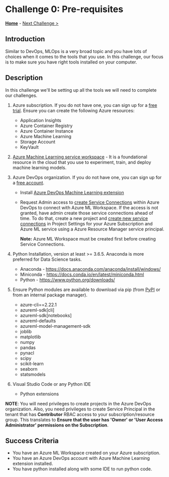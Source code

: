 # Challenge 0: Pre-requisites

**[Home](../README.md)** - [Next Challenge >](./Challenge-01.md)

## Introduction

Similar to DevOps, MLOps is a very broad topic and you have lots of choices when it comes to the tools that you use. In this challenge, our focus is to make sure you have right tools installed on your computer.

## Description

In this challenge we'll be setting up all the tools we will need to complete our challenges.

1.  Azure subscription. If you do not have one, you can sign up for a [free trial](https://azure.microsoft.com/en-us/free/). Ensure you can create the following Azure resources:
    - Application Insights
    - Azure Container Registry
    - Azure Container Instance
    - Azure Machine Learning
    - Storage Account
    - KeyVault

1.  [Azure Machine Learning service workspace](https://ml.azure.com/) - It is a foundational resource in the cloud that you use to experiment, train, and deploy machine learning  models.

1.  Azure DevOps organization. If you do not have one, you can sign up for a [free account](https://azure.microsoft.com/en-us/services/devops/).
    - Install [Azure DevOps Machine Learning extension](https://marketplace.visualstudio.com/items?itemName=ms-air-aiagility.vss-services-azureml)
    - Request Admin access to [create Service Connections](https://docs.microsoft.com/en-us/azure/devops/pipelines/library/service-endpoints?view=azure-devops&tabs=yaml) within Azure DevOps to connect with Azure ML Workspace. If the access is not granted, have admin create those service connections ahead of time. To do that, create a new project and [create new service connections](https://docs.microsoft.com/en-us/azure/devops/pipelines/library/service-endpoints?view=azure-devops&tabs=yaml) in Project Settings for your Azure Subscription and Azure ML service using a Azure Resource Manager service principal.
      
      **Note:** Azure ML Workspace must be created first before creating Service Connections.
  
1.  Python Installation, version at least \>= 3.6.5. Anaconda is more preferred for Data Science tasks.
    - Anaconda - <https://docs.anaconda.com/anaconda/install/windows/>
    - Miniconda - <https://docs.conda.io/en/latest/miniconda.html>
    - Python - <https://www.python.org/downloads/>

1.  Ensure Python modules are available to download via pip (from [PyPI](https://pypi.org) or from an internal package manager).
    - azure-cli==2.22.1
    - azureml-sdk[cli]
    - azureml-sdk[notebooks]
    - azureml-defaults
    - azureml-model-management-sdk
    - joblib
    - matplotlib
    - numpy
    - pandas
    - pynacl
    - scipy
    - scikit-learn
    - seaborn
    - statsmodels

1.  Visual Studio Code or any Python IDE
      - Python extensions

**NOTE**: You will need privileges to create projects in the Azure DevOps organization. Also, you need privileges to create Service Principal in the tenant that has **Contributor** RBAC access to your subscription/resource group. This translates to **Ensure that the user has 'Owner' or 'User Access Administrator' permissions on the Subscription**.

## Success Criteria

- You have an Azure ML Workspace created on your Azure subscription.
- You have an Azure DevOps account with Azure Machine Learning extension installed.
- You have python installed along with some IDE to run python code.
